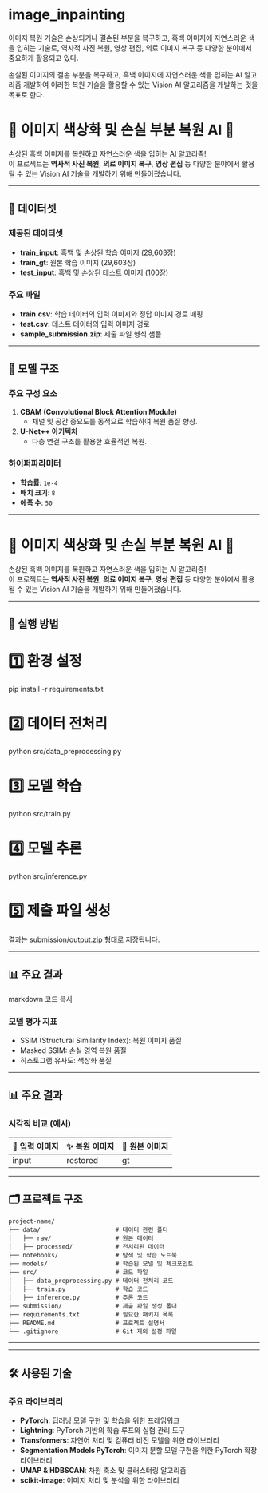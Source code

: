 # image_inpainting
이미지 복원 기술은 손상되거나 결손된 부분을 복구하고, 흑백 이미지에 자연스러운 색을 입히는 기술로, 역사적 사진 복원, 영상 편집, 의료 이미지 복구 등 다양한 분야에서 중요하게 활용되고 있다.

손실된 이미지의 결손 부분을 복구하고, 흑백 이미지에 자연스러운 색을 입히는 AI 알고리즘 개발하여 이러한 복원 기술을 활용할 수 있는 Vision AI 알고리즘을 개발하는 것을 목표로 한다.

# 🌈 이미지 색상화 및 손실 부분 복원 AI 🎨

손상된 흑백 이미지를 복원하고 자연스러운 색을 입히는 AI 알고리즘!  
이 프로젝트는 **역사적 사진 복원**, **의료 이미지 복구**, **영상 편집** 등 다양한 분야에서 활용될 수 있는 Vision AI 기술을 개발하기 위해 만들어졌습니다.

---

## 📂 데이터셋

### 제공된 데이터셋
- **train_input**: 흑백 및 손상된 학습 이미지 (29,603장)
- **train_gt**: 원본 학습 이미지 (29,603장)
- **test_input**: 흑백 및 손상된 테스트 이미지 (100장)

### 주요 파일
- **train.csv**: 학습 데이터의 입력 이미지와 정답 이미지 경로 매핑
- **test.csv**: 테스트 데이터의 입력 이미지 경로
- **sample_submission.zip**: 제출 파일 형식 샘플

---

## 🧠 모델 구조

### 주요 구성 요소
1. **CBAM (Convolutional Block Attention Module)**  
   - 채널 및 공간 중요도를 동적으로 학습하여 복원 품질 향상.
2. **U-Net++ 아키텍처**  
   - 다층 연결 구조를 활용한 효율적인 복원.

### 하이퍼파라미터
- **학습률**: `1e-4`
- **배치 크기**: `8`
- **에폭 수**: `50`

---
# 🌈 이미지 색상화 및 손실 부분 복원 AI 🎨

손상된 흑백 이미지를 복원하고 자연스러운 색을 입히는 AI 알고리즘!  
이 프로젝트는 **역사적 사진 복원**, **의료 이미지 복구**, **영상 편집** 등 다양한 분야에서 활용될 수 있는 Vision AI 기술을 개발하기 위해 만들어졌습니다.

---

## 🚀 실행 방법


# 1️⃣ 환경 설정
pip install -r requirements.txt

# 2️⃣ 데이터 전처리
python src/data_preprocessing.py

# 3️⃣ 모델 학습
python src/train.py

# 4️⃣ 모델 추론
python src/inference.py

# 5️⃣ 제출 파일 생성
결과는 submission/output.zip 형태로 저장됩니다.

---

## 📊 주요 결과
markdown
코드 복사
### 모델 평가 지표
- SSIM (Structural Similarity Index): 복원 이미지 품질
- Masked SSIM: 손실 영역 복원 품질
- 히스토그램 유사도: 색상화 품질

---

## 📊 주요 결과

### 시각적 비교 (예시)
| 🎨 입력 이미지 | ✨ 복원 이미지 | 🌟 원본 이미지 |
|----------------|---------------|----------------|
| input          | restored      | gt             |

---


## 🗂️ 프로젝트 구조

```plaintext
project-name/
├── data/                     # 데이터 관련 폴더
│   ├── raw/                  # 원본 데이터
│   ├── processed/            # 전처리된 데이터
├── notebooks/                # 탐색 및 학습 노트북
├── models/                   # 학습된 모델 및 체크포인트
├── src/                      # 코드 파일
│   ├── data_preprocessing.py # 데이터 전처리 코드
│   ├── train.py              # 학습 코드
│   ├── inference.py          # 추론 코드
├── submission/               # 제출 파일 생성 폴더
├── requirements.txt          # 필요한 패키지 목록
├── README.md                 # 프로젝트 설명서
└── .gitignore                # Git 제외 설정 파일
```

---


---

## 🛠️ 사용된 기술

### 주요 라이브러리
- **PyTorch**: 딥러닝 모델 구현 및 학습을 위한 프레임워크
- **Lightning**: PyTorch 기반의 학습 루프와 실험 관리 도구
- **Transformers**: 자연어 처리 및 컴퓨터 비전 모델을 위한 라이브러리
- **Segmentation Models PyTorch**: 이미지 분할 모델 구현을 위한 PyTorch 확장 라이브러리
- **UMAP & HDBSCAN**: 차원 축소 및 클러스터링 알고리즘
- **scikit-image**: 이미지 처리 및 분석을 위한 라이브러리


